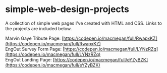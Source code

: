 # simple-web-design-projects
A collection of simple web pages I've created with HTML and CSS. Links to the projects are included below.

Marvin Gaye Tribute Page: [https://codepen.io/macmegan/full/RwapxKZ](https://codepen.io/macmegan/full/RwapxKZ)  
EngOut Survey Form Page: [https://codepen.io/macmegan/full/LYNzRZq](https://codepen.io/macmegan/full/LYNzRZq)  
EngOut Landing Page: [https://codepen.io/macmegan/full/eYZyBZK](https://codepen.io/macmegan/full/eYZyBZK)  
